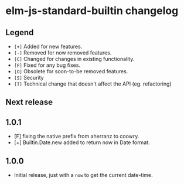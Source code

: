 # elm-js-standard-builtin changelog

## Legend

- `[+]` Added for new features.
- `[-]` Removed for now removed features.
- `[C]` Changed for changes in existing functionality.
- `[F]` Fixed for any bug fixes.
- `[O]` Obsolete for soon-to-be removed features.
- `[S]` Security
- `[T]` Technical change that doesn't affect the API (eg. refactoring)

## Next release

## 1.0.1

- [F] fixing the native prefix from aherranz to coowry.
- [+] Builtin.Date.new added to return now in Date format.

## 1.0.0

- Initial release, just with a `now` to get the current date-time.

